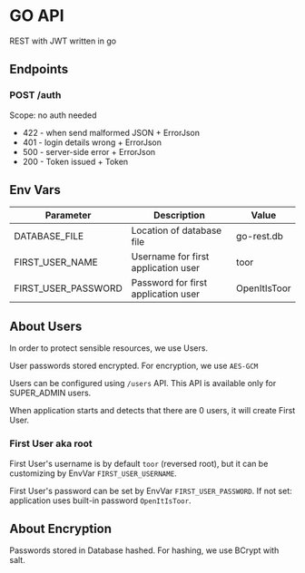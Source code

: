 # GO API
REST with JWT written in go

## Endpoints

### POST /auth 
Scope: no auth needed

* 422 - when send malformed JSON + ErrorJson
* 401 - login details wrong + ErrorJson
* 500 - server-side error + ErrorJson
* 200 - Token issued + Token

## Env Vars

Parameter | Description | Value |
--- | --- | --- |
DATABASE_FILE | Location of database file | go-rest.db |
FIRST_USER_NAME | Username for first application user | toor | 
FIRST_USER_PASSWORD | Password for first application user | OpenItIsToor |

## About Users
In order to protect sensible resources, we use Users.

User passwords stored encrypted. For encryption, we use `AES-GCM`

Users can be configured using `/users` API. This API is available only for SUPER_ADMIN users.

When application starts and detects that there are 0 users, it will create First User.

### First User aka root 
First User's username is by default `toor` (reversed root), but it can be customizing by EnvVar `FIRST_USER_USERNAME`.

First User's password can be set by EnvVar `FIRST_USER_PASSWORD`. 
If not set: application uses built-in password `OpenItIsToor`.

## About Encryption
Passwords stored in Database hashed.
For hashing, we use BCrypt with salt.

